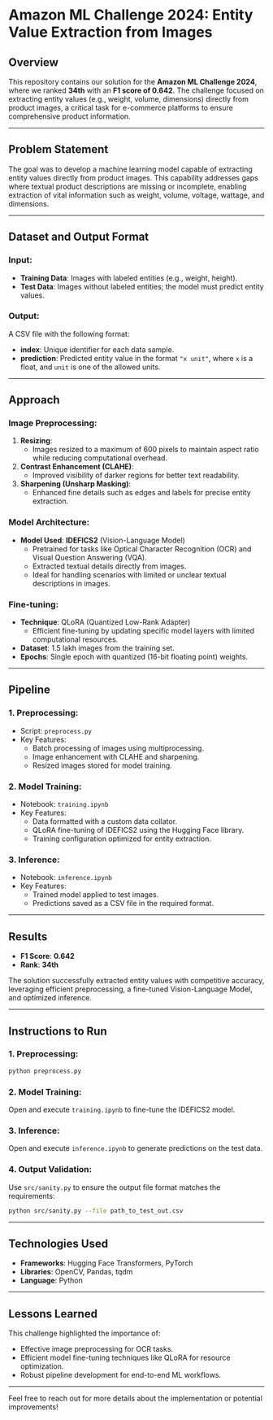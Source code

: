 # Amazon ML Challenge 2024: Entity Value Extraction from Images

## Overview

This repository contains our solution for the **Amazon ML Challenge 2024**, where we ranked **34th** with an **F1 score of 0.642**. The challenge focused on extracting entity values (e.g., weight, volume, dimensions) directly from product images, a critical task for e-commerce platforms to ensure comprehensive product information.

---

## Problem Statement

The goal was to develop a machine learning model capable of extracting entity values directly from product images. This capability addresses gaps where textual product descriptions are missing or incomplete, enabling extraction of vital information such as weight, volume, voltage, wattage, and dimensions.

---

## Dataset and Output Format

### Input:
- **Training Data**: Images with labeled entities (e.g., weight, height).
- **Test Data**: Images without labeled entities; the model must predict entity values.

### Output:
A CSV file with the following format:
- **index**: Unique identifier for each data sample.
- **prediction**: Predicted entity value in the format `"x unit"`, where `x` is a float, and `unit` is one of the allowed units.

---

## Approach

### Image Preprocessing:
1. **Resizing**: 
   - Images resized to a maximum of 600 pixels to maintain aspect ratio while reducing computational overhead.
2. **Contrast Enhancement (CLAHE)**:
   - Improved visibility of darker regions for better text readability.
3. **Sharpening (Unsharp Masking)**:
   - Enhanced fine details such as edges and labels for precise entity extraction.

### Model Architecture:
- **Model Used**: **IDEFICS2** (Vision-Language Model)
  - Pretrained for tasks like Optical Character Recognition (OCR) and Visual Question Answering (VQA).
  - Extracted textual details directly from images.
  - Ideal for handling scenarios with limited or unclear textual descriptions in images.

### Fine-tuning:
- **Technique**: QLoRA (Quantized Low-Rank Adapter)
  - Efficient fine-tuning by updating specific model layers with limited computational resources.
- **Dataset**: 1.5 lakh images from the training set.
- **Epochs**: Single epoch with quantized (16-bit floating point) weights.

---

## Pipeline

### 1. **Preprocessing**:
- Script: `preprocess.py`
- Key Features:
  - Batch processing of images using multiprocessing.
  - Image enhancement with CLAHE and sharpening.
  - Resized images stored for model training.

### 2. **Model Training**:
- Notebook: `training.ipynb`
- Key Features:
  - Data formatted with a custom data collator.
  - QLoRA fine-tuning of IDEFICS2 using the Hugging Face library.
  - Training configuration optimized for entity extraction.

### 3. **Inference**:
- Notebook: `inference.ipynb`
- Key Features:
  - Trained model applied to test images.
  - Predictions saved as a CSV file in the required format.

---

## Results

- **F1 Score**: **0.642**
- **Rank**: **34th**

The solution successfully extracted entity values with competitive accuracy, leveraging efficient preprocessing, a fine-tuned Vision-Language Model, and optimized inference.

---

## Instructions to Run

### 1. Preprocessing:
```bash
python preprocess.py
```

### 2. Model Training:
Open and execute `training.ipynb` to fine-tune the IDEFICS2 model.

### 3. Inference:
Open and execute `inference.ipynb` to generate predictions on the test data.

### 4. Output Validation:
Use `src/sanity.py` to ensure the output file format matches the requirements:
```bash
python src/sanity.py --file path_to_test_out.csv
```

---

## Technologies Used

- **Frameworks**: Hugging Face Transformers, PyTorch
- **Libraries**: OpenCV, Pandas, tqdm
- **Language**: Python

---

## Lessons Learned

This challenge highlighted the importance of:
- Effective image preprocessing for OCR tasks.
- Efficient model fine-tuning techniques like QLoRA for resource optimization.
- Robust pipeline development for end-to-end ML workflows.

---

Feel free to reach out for more details about the implementation or potential improvements!
